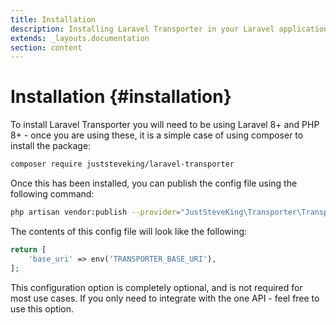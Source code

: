 ```yaml
---
title: Installation
description: Installing Laravel Transporter in your Laravel application is super easy.
extends: _layouts.documentation
section: content
---
```


# Installation {#installation}

To install Laravel Transporter you will need to be using Laravel 8+ and PHP 8+ - once you are using these, it is a simple case of using composer to install the package:

```bash
composer require juststeveking/laravel-transporter
```
Once this has been installed, you can publish the config file using the following command:

```bash
php artisan vendor:publish --provider="JustSteveKing\Transporter\TransporterServiceProvider" --tag="transporter-config"
```

The contents of this config file will look like the following:

```php
return [
    'base_uri' => env('TRANSPORTER_BASE_URI'),
];
```

This configuration option is completely optional, and is not required for most use cases. If you only need to integrate with the one API - feel free to use this option.